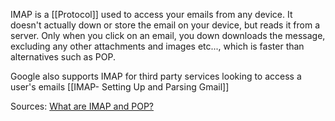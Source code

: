 IMAP is a [[Protocol]] used to access your emails from any device. It doesn't actually down or store the email on your device, but reads it from a server. Only when you click on an email, you down downloads the message, excluding any other attachments and images etc..., which is faster than alternatives such as POP.

Google also supports IMAP for third party services looking to access a user's emails [[IMAP- Setting Up and Parsing Gmail]]

Sources:
[What are IMAP and POP?](https://support.microsoft.com/en-us/office/what-are-imap-and-pop-ca2c5799-49f9-4079-aefe-ddca85d5b1c9)